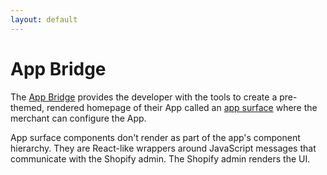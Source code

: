 ```yaml
---
layout: default
---
```


# App Bridge

The [App Bridge](https://shopify.dev/docs/api/app-bridge) provides the developer with the tools to create a pre-themed, rendered homepage of their App called an [app surface](https://shopify.dev/docs/apps/build/app-surfaces) where the merchant can configure the App.

App surface components don't render as part of the app's component hierarchy. They are React-like wrappers around JavaScript messages that communicate with the Shopify admin. The Shopify admin renders the UI.
